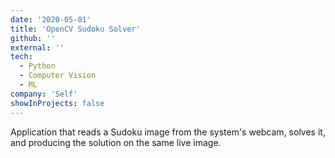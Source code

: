 ```yaml
---
date: '2020-05-01'
title: 'OpenCV Sudoku Solver'
github: ''
external: ''
tech:
  - Python
  - Computer Vision
  - ML
company: 'Self'
showInProjects: false
---
```


Application that reads a Sudoku image from the system's webcam, solves it, and producing the solution on the same live image.